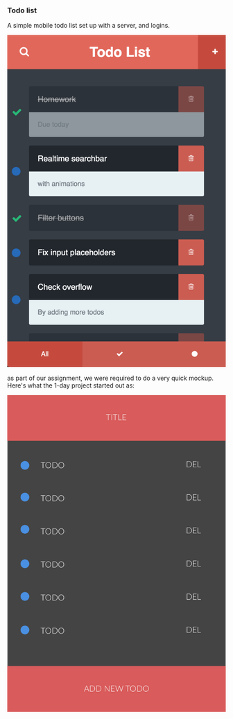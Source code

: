 ### Todo list

A simple mobile todo list set up with a server, and logins.

![alt text](https://github.com/MarkLyck/Todo-List/blob/master/dist/assets/images/screenshot.png?raw=true "Screenshot")

as part of our assignment, we were required to do a very quick mockup. Here's what the 1-day project started out as:

![alt text](https://github.com/MarkLyck/Todo-List/blob/master/dist/assets/images/mockup.png?raw=true "Screenshot")

